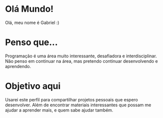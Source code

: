 # Olá Mundo!
Olá, meu nome é Gabriel :)

# Penso que...
Programação é uma área muito interessante, desafiadora e interdisciplinar. <br/>Não penso em continuar na área, mas pretendo continuar desenvolvendo e aprendendo.

# Objetivo aqui
Usarei este perfil para compartilhar projetos pessoais que espero desenvolver. Além de encontrar materiais interessantes que possam me ajudar a aprender mais, e quem sabe ajudar também.
